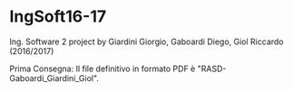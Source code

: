 # IngSoft16-17
Ing. Software 2 project by Giardini Giorgio, Gaboardi Diego, Giol Riccardo (2016/2017)

Prima Consegna:
Il file definitivo in formato PDF è "RASD-Gaboardi_Giardini_Giol".
